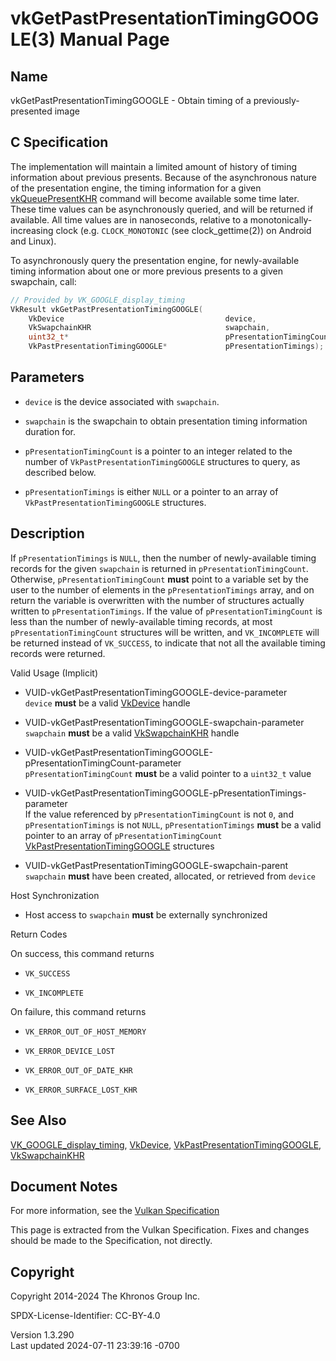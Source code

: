 # vkGetPastPresentationTimingGOOGLE(3) Manual Page

## Name

vkGetPastPresentationTimingGOOGLE - Obtain timing of a
previously-presented image



## <a href="#_c_specification" class="anchor"></a>C Specification

The implementation will maintain a limited amount of history of timing
information about previous presents. Because of the asynchronous nature
of the presentation engine, the timing information for a given
[vkQueuePresentKHR](https://registry.khronos.org/vulkan/specs/1.3-extensions/man/html/vkQueuePresentKHR.html) command will become
available some time later. These time values can be asynchronously
queried, and will be returned if available. All time values are in
nanoseconds, relative to a monotonically-increasing clock (e.g.
`CLOCK_MONOTONIC` (see clock_gettime(2)) on Android and Linux).

To asynchronously query the presentation engine, for newly-available
timing information about one or more previous presents to a given
swapchain, call:

``` c
// Provided by VK_GOOGLE_display_timing
VkResult vkGetPastPresentationTimingGOOGLE(
    VkDevice                                    device,
    VkSwapchainKHR                              swapchain,
    uint32_t*                                   pPresentationTimingCount,
    VkPastPresentationTimingGOOGLE*             pPresentationTimings);
```

## <a href="#_parameters" class="anchor"></a>Parameters

- `device` is the device associated with `swapchain`.

- `swapchain` is the swapchain to obtain presentation timing information
  duration for.

- `pPresentationTimingCount` is a pointer to an integer related to the
  number of `VkPastPresentationTimingGOOGLE` structures to query, as
  described below.

- `pPresentationTimings` is either `NULL` or a pointer to an array of
  `VkPastPresentationTimingGOOGLE` structures.

## <a href="#_description" class="anchor"></a>Description

If `pPresentationTimings` is `NULL`, then the number of newly-available
timing records for the given `swapchain` is returned in
`pPresentationTimingCount`. Otherwise, `pPresentationTimingCount`
**must** point to a variable set by the user to the number of elements
in the `pPresentationTimings` array, and on return the variable is
overwritten with the number of structures actually written to
`pPresentationTimings`. If the value of `pPresentationTimingCount` is
less than the number of newly-available timing records, at most
`pPresentationTimingCount` structures will be written, and
`VK_INCOMPLETE` will be returned instead of `VK_SUCCESS`, to indicate
that not all the available timing records were returned.

Valid Usage (Implicit)

- <a href="#VUID-vkGetPastPresentationTimingGOOGLE-device-parameter"
  id="VUID-vkGetPastPresentationTimingGOOGLE-device-parameter"></a>
  VUID-vkGetPastPresentationTimingGOOGLE-device-parameter  
  `device` **must** be a valid [VkDevice](https://registry.khronos.org/vulkan/specs/1.3-extensions/man/html/VkDevice.html) handle

- <a href="#VUID-vkGetPastPresentationTimingGOOGLE-swapchain-parameter"
  id="VUID-vkGetPastPresentationTimingGOOGLE-swapchain-parameter"></a>
  VUID-vkGetPastPresentationTimingGOOGLE-swapchain-parameter  
  `swapchain` **must** be a valid [VkSwapchainKHR](https://registry.khronos.org/vulkan/specs/1.3-extensions/man/html/VkSwapchainKHR.html)
  handle

- <a
  href="#VUID-vkGetPastPresentationTimingGOOGLE-pPresentationTimingCount-parameter"
  id="VUID-vkGetPastPresentationTimingGOOGLE-pPresentationTimingCount-parameter"></a>
  VUID-vkGetPastPresentationTimingGOOGLE-pPresentationTimingCount-parameter  
  `pPresentationTimingCount` **must** be a valid pointer to a `uint32_t`
  value

- <a
  href="#VUID-vkGetPastPresentationTimingGOOGLE-pPresentationTimings-parameter"
  id="VUID-vkGetPastPresentationTimingGOOGLE-pPresentationTimings-parameter"></a>
  VUID-vkGetPastPresentationTimingGOOGLE-pPresentationTimings-parameter  
  If the value referenced by `pPresentationTimingCount` is not `0`, and
  `pPresentationTimings` is not `NULL`, `pPresentationTimings` **must**
  be a valid pointer to an array of `pPresentationTimingCount`
  [VkPastPresentationTimingGOOGLE](https://registry.khronos.org/vulkan/specs/1.3-extensions/man/html/VkPastPresentationTimingGOOGLE.html)
  structures

- <a href="#VUID-vkGetPastPresentationTimingGOOGLE-swapchain-parent"
  id="VUID-vkGetPastPresentationTimingGOOGLE-swapchain-parent"></a>
  VUID-vkGetPastPresentationTimingGOOGLE-swapchain-parent  
  `swapchain` **must** have been created, allocated, or retrieved from
  `device`

Host Synchronization

- Host access to `swapchain` **must** be externally synchronized

Return Codes

On success, this command returns  
- `VK_SUCCESS`

- `VK_INCOMPLETE`

On failure, this command returns  
- `VK_ERROR_OUT_OF_HOST_MEMORY`

- `VK_ERROR_DEVICE_LOST`

- `VK_ERROR_OUT_OF_DATE_KHR`

- `VK_ERROR_SURFACE_LOST_KHR`

## <a href="#_see_also" class="anchor"></a>See Also

[VK_GOOGLE_display_timing](https://registry.khronos.org/vulkan/specs/1.3-extensions/man/html/VK_GOOGLE_display_timing.html),
[VkDevice](https://registry.khronos.org/vulkan/specs/1.3-extensions/man/html/VkDevice.html),
[VkPastPresentationTimingGOOGLE](https://registry.khronos.org/vulkan/specs/1.3-extensions/man/html/VkPastPresentationTimingGOOGLE.html),
[VkSwapchainKHR](https://registry.khronos.org/vulkan/specs/1.3-extensions/man/html/VkSwapchainKHR.html)

## <a href="#_document_notes" class="anchor"></a>Document Notes

For more information, see the <a
href="https://registry.khronos.org/vulkan/specs/1.3-extensions/html/vkspec.html#vkGetPastPresentationTimingGOOGLE"
target="_blank" rel="noopener">Vulkan Specification</a>

This page is extracted from the Vulkan Specification. Fixes and changes
should be made to the Specification, not directly.

## <a href="#_copyright" class="anchor"></a>Copyright

Copyright 2014-2024 The Khronos Group Inc.

SPDX-License-Identifier: CC-BY-4.0

Version 1.3.290  
Last updated 2024-07-11 23:39:16 -0700

